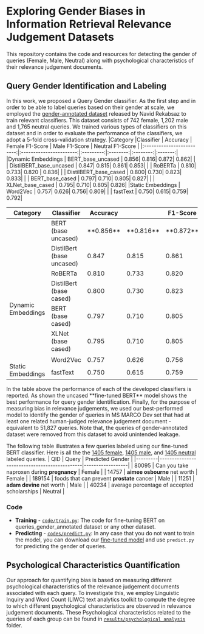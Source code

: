 # Exploring Gender Biases in Information Retrieval Relevance Judgement Datasets
This repository contains the code and resources for detecting the gender of queries (Female, Male, Neutral) along with psychological characteristics of their relevance judgement documents. 
## Query Gender Identification and Labeling
In this work, we proposed a Query Gender classifier. As the first step and in order to be able to label queries based on their gender at scale, we employed the [gender-annotated dataset](https://github.com/navid-rekabsaz/GenderBias_IR/blob/master/resources/queries_gender_annotated.csv) released by Navid Rekabsaz to train relevant classifiers. This dataset consists of 742 female, 1,202 male and 1,765 neutral queries. We trained various types of  classifiers on this dataset and in order to evaluate the performance of the classifiers, we adopt a 5-fold cross-validation strategy.
|Category         |Classifier       |  Accuracy | Female   F1-Score | Male   F1-Score | Neutral   F1-Score |
|:-------------------------:|:-----------------------:|:---------:|:--------:|:--------:|:-------:|
|Dynamic Embeddings   | BERT_base_uncased    |   0.856|   0.816|   0.872|  0.862|
|                           | DistilBERT_base_uncased |   0.847|   0.815|   0.861|  0.853|
|                           | RoBERTa         |   0.810|   0.733|   0.820  |  0.836|
|                           | DistilBERT_base_cased  |   0.800|   0.730|   0.823|  0.833|
|                           | BERT_base_cased     |   0.797|   0.710|   0.805|  0.827|
|                           | XLNet_base_cased    |   0.795|   0.710|   0.805|  0.826|
|Static Embeddings    | Word2Vec        |   0.757|   0.626|   0.756|  0.809|
|                           | fastText        |   0.750|   0.615|   0.759|  0.792|
<table class="tg">
<thead>
  <tr>
    <th class="tg-0lax">Category</th>
    <th class="tg-0lax">Classifier</th>
    <th class="tg-0lax">Accuracy</th>
    <th class="tg-baqh" colspan="3">F1-Score</th>
  </tr>
</thead>
<tbody>
  <tr>
    <td class="tg-0lax" rowspan="6"><br><br><br><br><br><br>Dynamic Embeddings<br></td>
    <td class="tg-0lax">BERT (base uncased)</td>
    <td class="tg-lqy6">**0.856**</td>
    <td class="tg-lqy6">**0.816**</td>
    <td class="tg-lqy6">**0.872**</td>
    <td class="tg-lqy6">**0.862**</td>
  </tr>
  <tr>
    <td class="tg-0lax">DistilBert (base uncased)</td>
    <td class="tg-lqy6">0.847</td>
    <td class="tg-lqy6">0.815</td>
    <td class="tg-lqy6">0.861</td>
    <td class="tg-lqy6">0.853</td>
  </tr>
  <tr>
    <td class="tg-0lax">RoBERTa</td>
    <td class="tg-lqy6">0.810</td>
    <td class="tg-lqy6">0.733</td>
    <td class="tg-lqy6">0.820</td>
    <td class="tg-lqy6">0.836</td>
  </tr>
  <tr>
    <td class="tg-0lax">DistilBert (base cased)</td>
    <td class="tg-lqy6">0.800</td>
    <td class="tg-lqy6">0.730</td>
    <td class="tg-lqy6">0.823</td>
    <td class="tg-lqy6">0.833</td>
  </tr>
  <tr>
    <td class="tg-0lax">BERT (base cased)</td>
    <td class="tg-lqy6">0.797</td>
    <td class="tg-lqy6">0.710</td>
    <td class="tg-lqy6">0.805</td>
    <td class="tg-lqy6">0.827</td>
  </tr>
  <tr>
    <td class="tg-0lax">XLNet (base cased)</td>
    <td class="tg-lqy6">0.795</td>
    <td class="tg-lqy6">0.710</td>
    <td class="tg-lqy6">0.805</td>
    <td class="tg-lqy6">0.826</td>
  </tr>
  <tr>
    <td class="tg-0lax" rowspan="2"><br>Static Embeddings</td>
    <td class="tg-0lax">Word2Vec</td>
    <td class="tg-lqy6">0.757</td>
    <td class="tg-lqy6">0.626</td>
    <td class="tg-lqy6">0.756</td>
    <td class="tg-lqy6">0.809</td>
  </tr>
  <tr>
    <td class="tg-0lax">fastText</td>
    <td class="tg-lqy6">0.750</td>
    <td class="tg-lqy6">0.615</td>
    <td class="tg-lqy6">0.759</td>
    <td class="tg-lqy6">0.792</td>
  </tr>
</tbody>
</table>
In the table above the performance of each of the developed classifiers is reported. As shown the uncased **fine-tuned BERT** model shows the best
performance for query gender identification. Finally, for the purpose of measuring bias in relevance judgements, we used our best-performed model to identify the gender of queries in MS MARCO Dev set that had at least one related human-judged relevance judgement document - equivalent to 51,827 queries. Note that, the queries of gender-annotated dataset were removed from this dataset to avoid unintended leakage.

The following table illustrates a few queries labeled using our fine-tuned BERT classifier. Here is all the the [1405 female](https://github.com/genderbias/gender-bias-in-relevance-judgements/blob/main/results/identified%20gendered%20queries/female_queries.csv), [1405 male](https://github.com/genderbias/gender-bias-in-relevance-judgements/blob/main/results/identified%20gendered%20queries/male_queries.csv), and [1405 neutral](https://github.com/genderbias/gender-bias-in-relevance-judgements/blob/main/results/identified%20gendered%20queries/neutral_queries.csv) labeled queries.
| QID     | Query                                        | Predicted Gender |
|---------|----------------------------------------------|------------------|
| 80095   | Can you take naproxen during **pregnancy**       | Female           |
| 14757   | **aimee osbourne** net worth                     | Female           |
| 189154  | foods that can prevent **prostate** cancer       | Male             |
| 11251   | **adam devine** net worth                        | Male             |
| 40234   | average percentage of accepted scholarships  | Neutral          |

### Code
- **Training** - [`code/train.py`](https://github.com/genderbias/gender-bias-in-relevance-judgements/blob/main/code/train.py): The code for fine-tuning BERT on queries_gender_annotated dataset or any other dataset.
- **Predicting** - [`codes/predict.py`](https://github.com/genderbias/gender-bias-in-relevance-judgements/blob/main/code/predict.py): In any case that you do not want to train the model, you can download our [fine-tuned model](https://drive.google.com/file/d/1_YTRs4v5DVUGUffnRHS_3Yk4qteJKO6w/view?usp=sharing) and use `predict.py`  for predicting the gender of queries.


## Psychological Characteristics Quantification
Our approach for quantifying bias is based on measuring different psychological characteristics of the relevance judgement documents associated with each query. To investigate this, we employ Linguistic Inquiry and Word Count (LIWC) text analytics toolkit to compute the degree to which different psychological characteristics are observed in relevance judgement documents. These Psychological characteristics related to the queries of each group can be found in [`results/psychological analysis`](https://github.com/genderbias/gender-bias-in-relevance-judgements/tree/main/results/psychological%20analysis) folder.

